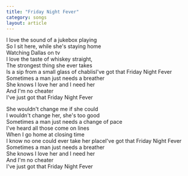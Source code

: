 ```yaml
---
title: "Friday Night Fever"
category: songs
layout: article
---
```


I love the sound of a jukebox playing  
So I sit here, while she's staying home  
Watching Dallas on tv  
I love the taste of whiskey straight,  
The strongest thing she ever takes  
Is a sip from a small glass of chablisI've got that Friday Night Fever  
Sometimes a man just needs a breather  
She knows I love her and I need her  
And I'm no cheater  
I've just got that Friday Night Fever

She wouldn't change me if she could  
I wouldn't change her, she's too good  
Sometimes a man just needs a change of pace  
I've heard all those come on lines  
When I go home at closing time  
I know no one could ever take her placeI've got that Friday Night Fever  
Sometimes a man just needs a breather  
She knows I love her and I need her  
And I'm no cheater  
I've just got that Friday Night Fever
